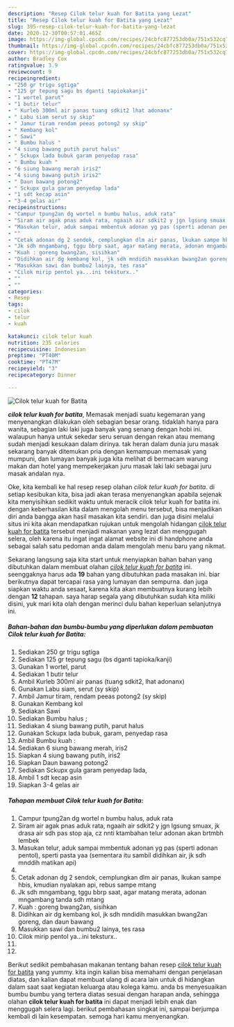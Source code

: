 ```yaml
---
description: "Resep Cilok telur kuah for Batita yang Lezat"
title: "Resep Cilok telur kuah for Batita yang Lezat"
slug: 395-resep-cilok-telur-kuah-for-batita-yang-lezat
date: 2020-12-30T00:57:01.465Z
image: https://img-global.cpcdn.com/recipes/24cbfc877253db0a/751x532cq70/cilok-telur-kuah-for-batita-foto-resep-utama.jpg
thumbnail: https://img-global.cpcdn.com/recipes/24cbfc877253db0a/751x532cq70/cilok-telur-kuah-for-batita-foto-resep-utama.jpg
cover: https://img-global.cpcdn.com/recipes/24cbfc877253db0a/751x532cq70/cilok-telur-kuah-for-batita-foto-resep-utama.jpg
author: Bradley Cox
ratingvalue: 3.9
reviewcount: 9
recipeingredient:
- "250 gr trigu sgtiga"
- "125 gr tepung sagu bs dganti tapiokakanji"
- "1 wortel parut"
- "1 butir telur"
- " Kurleb 300ml air panas tuang sdkit2 lhat adonanx"
- " Labu siam serut sy skip"
- " Jamur tiram rendam peeas potong2 sy skip"
- " Kembang kol"
- " Sawi"
- " Bumbu halus "
- "4 siung bawang putih parut halus"
- " Sckupx lada bubuk garam penyedap rasa"
- " Bumbu kuah "
- "6 siung bawang merah iris2"
- "4 siung bawang putih iris2"
- " Daun bawang potong2"
- " Sckupx gula garam penyedap lada"
- "1 sdt kecap asin"
- "3-4 gelas air"
recipeinstructions:
- "Campur tpung2an dg wortel n bumbu halus, aduk rata"
- "Siram air agak pnas aduk rata, ngaaih air sdkit2 y jgn lgsung smuax, jk drasa air sdh pas stop aja, cz nnti ktambahan telur adonan akan brtmbh lembek"
- "Masukan telur, aduk sampai mmbentuk adonan yg pas (sperti adonan pentol), sperti pasta yaa (sementara itu sambil didihkan air, jk sdh mnddih matikan api)"
- ""
- "Cetak adonan dg 2 sendok, cemplungkan dlm air panas, lkukan sampe hbis, kmudian nyalakan api, rebus sampe mtang"
- "Jk sdh mngambang, tggu bbrp saat, agar matang merata, adonan mngambang tanda sdh mtang"
- "Kuah : goreng bwang2an, sisihkan"
- "Didihkan air dg kembang kol, jk sdh mndidih masukkan bwang2an goreng, dan daun bawang"
- "Masukkan sawi dan bumbu2 lainya, tes rasa"
- "Cilok mirip pentol ya...ini teksturx.."
- ""
- ""
categories:
- Resep
tags:
- cilok
- telur
- kuah

katakunci: cilok telur kuah 
nutrition: 235 calories
recipecuisine: Indonesian
preptime: "PT40M"
cooktime: "PT47M"
recipeyield: "3"
recipecategory: Dinner

---
```



![Cilok telur kuah for Batita](https://img-global.cpcdn.com/recipes/24cbfc877253db0a/751x532cq70/cilok-telur-kuah-for-batita-foto-resep-utama.jpg)

<b><i>cilok telur kuah for batita</i></b>, Memasak menjadi suatu kegemaran yang menyenangkan dilakukan oleh sebagian besar orang. tidaklah hanya para wanita, sebagian laki laki juga banyak yang senang dengan hobi ini. walaupun hanya untuk sekedar seru seruan dengan rekan atau memang sudah menjadi kesukaan dalam dirinya. tak heran dalam dunia juru masak sekarang banyak ditemukan pria dengan kemampuan memasak yang mumpuni, dan lumayan banyak juga kita melihat di bermacam warung makan dan hotel yang mempekerjakan juru masak laki laki sebagai juru masak andalan nya.

Oke, kita kembali ke hal resep resep olahan <i>cilok telur kuah for batita</i>. di setiap kesibukan kita, bisa jadi akan terasa menyenangkan apabila sejenak kita menyisihkan sedikit waktu untuk meracik cilok telur kuah for batita ini. dengan keberhasilan kita dalam mengolah menu tersebut, bisa menjadikan diri anda bangga akan hasil masakan kita sendiri. dan juga disini melalui situs ini kita akan mendapatkan rujukan untuk mengolah hidangan <u>cilok telur kuah for batita</u> tersebut menjadi makanan yang lezat dan menggugah selera, oleh karena itu ingat ingat alamat website ini di handphone anda sebagai salah satu pedoman anda dalam mengolah menu baru yang nikmat.




Sekarang langsung saja kita start untuk menyiapkan bahan bahan yang dibutuhkan dalam membuat olahan <u><i>cilok telur kuah for batita</i></u> ini. seenggaknya harus ada <b>19</b> bahan yang dibutuhkan pada masakan ini. biar berikutnya dapat tercapai rasa yang lumayan dan sempurna. dan juga siapkan waktu anda sesaat, karena kita akan membuatnya kurang lebih dengan <b>12</b> tahapan. saya harap segala yang dibutuhkan sudah kita miliki disini, yuk mari kita olah dengan merinci dulu bahan keperluan selanjutnya ini.

<!--inarticleads1-->

##### Bahan-bahan dan bumbu-bumbu yang diperlukan dalam pembuatan Cilok telur kuah for Batita:

1. Sediakan 250 gr trigu sgtiga
1. Sediakan 125 gr tepung sagu (bs dganti tapioka/kanji)
1. Gunakan 1 wortel, parut
1. Sediakan 1 butir telur
1. Ambil  Kurleb 300ml air panas (tuang sdkit2, lhat adonanx)
1. Gunakan  Labu siam, serut (sy skip)
1. Ambil  Jamur tiram, rendam peeas potong2 (sy skip)
1. Gunakan  Kembang kol
1. Sediakan  Sawi
1. Sediakan  Bumbu halus ;
1. Sediakan 4 siung bawang putih, parut halus
1. Gunakan  Sckupx lada bubuk, garam, penyedap rasa
1. Ambil  Bumbu kuah :
1. Sediakan 6 siung bawang merah, iris2
1. Siapkan 4 siung bawang putih, iris2
1. Siapkan  Daun bawang potong2
1. Sediakan  Sckupx gula garam penyedap lada,
1. Ambil 1 sdt kecap asin
1. Siapkan 3-4 gelas air




<!--inarticleads2-->

##### Tahapan membuat Cilok telur kuah for Batita:

1. Campur tpung2an dg wortel n bumbu halus, aduk rata
1. Siram air agak pnas aduk rata, ngaaih air sdkit2 y jgn lgsung smuax, jk drasa air sdh pas stop aja, cz nnti ktambahan telur adonan akan brtmbh lembek
1. Masukan telur, aduk sampai mmbentuk adonan yg pas (sperti adonan pentol), sperti pasta yaa (sementara itu sambil didihkan air, jk sdh mnddih matikan api)
1. 
1. Cetak adonan dg 2 sendok, cemplungkan dlm air panas, lkukan sampe hbis, kmudian nyalakan api, rebus sampe mtang
1. Jk sdh mngambang, tggu bbrp saat, agar matang merata, adonan mngambang tanda sdh mtang
1. Kuah : goreng bwang2an, sisihkan
1. Didihkan air dg kembang kol, jk sdh mndidih masukkan bwang2an goreng, dan daun bawang
1. Masukkan sawi dan bumbu2 lainya, tes rasa
1. Cilok mirip pentol ya...ini teksturx..
1. 
1. 




Berikut sedikit pembahasan makanan tentang bahan resep <u>cilok telur kuah for batita</u> yang yummy. kita ingin kalian bisa memahami dengan penjelasan diatas, dan kalian dapat membuat ulang di acara lain untuk di hidangkan dalam saat saat kegiatan keluarga atau kolega kamu. anda bs menyesuaikan bumbu bumbu yang tertera diatas sesuai dengan harapan anda, sehingga olahan <b>cilok telur kuah for batita</b> ini dapat menjadi lebih enak dan menggugah selera lagi. berikut pembahasan singkat ini, sampai berjumpa kembali di lain kesempatan. semoga hari kamu menyenangkan.
